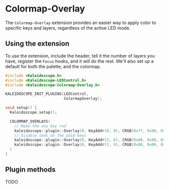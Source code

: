 # Colormap-Overlay

The `Colormap-Overlay` extension provides an easier way to apply color to
specific keys and layers, regardless of the active LED mode.

## Using the extension

To use the extension, include the header, tell it the number of layers you have,
register the `Focus` hooks, and it will do the rest. We'll also set up a default
for both the palette, and the colormap.

```c++
#include <Kaleidoscope.h>
#include <Kaleidoscope-LEDControl.h>
#include <Kaleidoscope-Colormap-Overlay.h>

KALEIDOSCOPE_INIT_PLUGINS(LEDControl,
                          ColormapOverlay);

void setup() {
  Kaleidoscope.setup();

  COLORMAP_OVERLAYS(
    // Make the any key red
    kaleidoscope::plugin::Overlay(0, KeyAddr(0, 9), CRGB(0xff, 0x00, 0x00)),
    // Disable leds on the palm keys
    kaleidoscope::plugin::Overlay(0, KeyAddr(3, 6), CRGB(0x00, 0x00, 0x00)),
    kaleidoscope::plugin::Overlay(0, KeyAddr(3, 9), CRGB(0x00, 0x00, 0x00)),
  )
}
```

## Plugin methods

TODO
